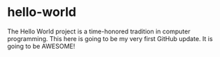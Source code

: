 # hello-world
The Hello World project is a time-honored tradition in computer programming.
This here is going to be my very first GitHub update.  It is going to be AWESOME!
